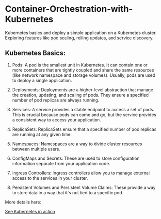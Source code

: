 # Container-Orchestration-with-Kubernetes
Kubernetes basics and deploy a simple application on a Kubernetes cluster. Exploring features like pod scaling, rolling updates, and service discovery.

## Kubernetes Basics:
1. Pods:
A pod is the smallest unit in Kubernetes. It can contain one or more containers that are tightly coupled and share the same resources (like network namespace and storage volumes). Usually, pods are used to deploy a single application.

2. Deployments:
Deployments are a higher-level abstraction that manage the creation, updating, and scaling of pods. They ensure a specified number of pod replicas are always running.

3. Services:
A service provides a stable endpoint to access a set of pods. This is crucial because pods can come and go, but the service provides a consistent way to access your application.

4. ReplicaSets:
ReplicaSets ensure that a specified number of pod replicas are running at any given time.

5. Namespaces:
Namespaces are a way to divide cluster resources between multiple users.

6. ConfigMaps and Secrets:
These are used to store configuration information separate from your application code.

7. Ingress Controllers:
Ingress controllers allow you to manage external access to the services in your cluster.

8. Persistent Volumes and Persistent Volume Claims:
These provide a way to store data in a way that it's not tied to a specific pod.

More details here:

[See Kubernetes in action](https://github.com/PreciousEddy/Container-Orchestration-with-Kubernetes/blob/main/Kubernetes/Details.md)